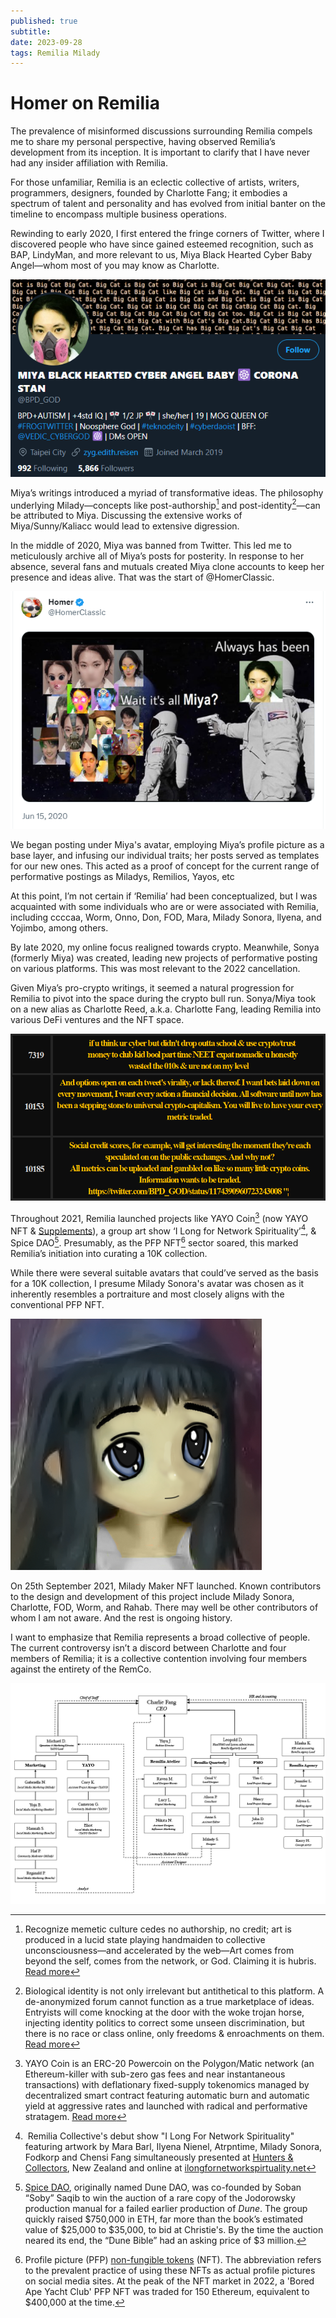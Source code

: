 ```yaml
---
published: true
subtitle: 
date: 2023-09-28
tags: Remilia Milady
---
```


# Homer on Remilia

The prevalence of misinformed discussions surrounding Remilia compels me to share my personal perspective, having observed Remilia’s development from its inception. It is important to clarify that I have never had any insider affiliation with Remilia.

For those unfamiliar, Remilia is an eclectic collective of artists, writers, programmers, designers, founded by Charlotte Fang; it embodies a spectrum of talent and personality and has evolved from initial banter on the timeline to encompass multiple business operations.

Rewinding to early 2020, I first entered the fringe corners of Twitter, where I discovered people who have since gained esteemed recognition, such as BAP, LindyMan, and more relevant to us, Miya Black Hearted Cyber Baby Angel—whom most of you may know as Charlotte.

![bpd-god-2020](/images/bpd-god-2020.png)

Miya’s writings introduced a myriad of transformative ideas. The philosophy underlying Milady—concepts like post-authorship[^1] and post-identity[^2]—can be attributed to Miya. Discussing the extensive works of Miya/Sunny/Kaliacc would lead to extensive digression.

In the middle of 2020, Miya was banned from Twitter. This led me to meticulously archive all of Miya’s posts for posterity. In response to her absence, several fans and mutuals created Miya clone accounts to keep her presence and ideas alive. That was the start of @HomerClassic.

![miya-pfp](/images/miya-pfp.png)

We began posting under Miya's avatar, employing Miya’s profile picture as a base layer, and infusing our individual traits; her posts served as templates for our new ones. This acted as a proof of concept for the current range of performative postings as Miladys, Remilios, Yayos, etc

At this point, I’m not certain if ‘Remilia’ had been conceptualized, but I was acquainted with some individuals who are or were associated with Remilia, including ccccaa, Worm, Onno, Don, FOD, Mara, Milady Sonora, llyena, and Yojimbo, among others.

By late 2020, my online focus realigned towards crypto. Meanwhile, Sonya (formerly Miya) was created, leading new projects of performative posting on various platforms. This was most relevant to the 2022 cancellation.

Given Miya’s pro-crypto writings, it seemed a natural progression for Remilia to pivot into the space during the crypto bull run. Sonya/Miya took on a new alias as Charlotte Reed, a.k.a. Charlotte Fang, leading Remilia into various DeFi ventures and the NFT space.

![miya-on-crypto](/images/miya-on-crypto.png)

Throughout 2021, Remilia launched projects like YAYO Coin[^3] (now YAYO NFT & [Supplements](https://yayo.supply/STRENGTH)), a group art show ‘I Long for Network Spirituality’[^4], & Spice DAO[^5]. Presumably, as the PFP NFT[^6] sector soared, this marked Remilia’s initiation into curating a 10K collection.

While there were several suitable avatars that could’ve served as the basis for a 10K collection, I presume Milady Sonora's avatar was chosen as it inherently resembles a portraiture and most closely aligns with the conventional PFP NFT.

![milady-sonora](/images/milady-sonora.png)

On 25th September 2021, Milady Maker NFT launched. Known contributors to the design and development of this project include Milady Sonora, Charlotte, FOD, Worm, and Rahab. There may well be other contributors of whom I am not aware. And the rest is ongoing history.

I want to emphasize that Remilia represents a broad collective of people. The current controversy isn’t a discord between Charlotte and four members of Remilia; it is a collective contention involving four members against the entirety of the RemCo.

![remilia-hierarchy](/images/remilia-hierarchy.png)

[^1]: Recognize memetic culture cedes no authorship, no credit; art is produced in a lucid state playing handmaiden to collective unconsciousness—and accelerated by the web—Art comes from beyond the self, comes from the network, or God. Claiming it is hubris. [Read more](https://goldenlight.mirror.xyz/z6ZQoRMiL07IQrOoxgyZC_IMwMWw4sWmigcnI4raLMg)
[^2]: Biological identity is not only irrelevant but antithetical to this platform. A de-anonymized forum cannot function as a true marketplace of ideas. Entryists will come knocking at the door with the woke trojan horse, injecting identity politics to correct some unseen discrimination, but there is no race or class online, only freedoms & enroachments on them. [Read more](https://goldenlight.mirror.xyz/9pS7CrQXojNy19zfP8bNW_zKh46VBvpD--IRWei4kas)
[^3]: YAYO Coin is an ERC-20 Powercoin on the Polygon/Matic network (an Ethereum-killer with sub-zero gas fees and near instantaneous transactions) with deflationary fixed-supply tokenomics managed by decentralized smart contract featuring automatic burn and automatic yield at aggressive rates and launched with radical and performative stratagem. [Read more](https://github.com/YayoCorp/yayo-docs/blob/master/docs/whitepaper.pdf)
[^4]: Remilia Collective's debut show "I Long For Network Spirituality" featuring artwork by Mara Barl, Ilyena Nienel, Atrpntime, Milady Sonora, Fodkorp and Chensi Fang simultaneously presented at [Hunters & Collectors](https://ilongfornetworkspirituality.net/huntersandcollectorsnewzealand), New Zealand and online at [ilongfornetworkspirtuality.net](https://ilongfornetworkspirituality.net/)
[^5]: [Spice DAO](https://decrypt.co/87306/this-dao-bought-alejandro-jodorowsky-dune-bible-dao-doesnt-own), originally named Dune DAO, was co-founded by Soban “Soby” Saqib to win the auction of a rare copy of the Jodorowsky production manual for a failed earlier production of _Dune_. The group quickly raised $750,000 in ETH, far more than the book’s estimated value of $25,000 to $35,000, to bid at Christie's. By the time the auction neared its end, the “Dune Bible” had an asking price of $3 million.
[^6]: Profile picture (PFP) [non-fungible tokens](https://www.coindesk.com/learn/what-are-nfts-and-how-do-they-work/) (NFT). The abbreviation refers to the prevalent practice of using these NFTs as actual profile pictures on social media sites. At the peak of the NFT market in 2022, a 'Bored Ape Yacht Club' PFP NFT was traded for 150 Ethereum, equivalent to $400,000 at the time.